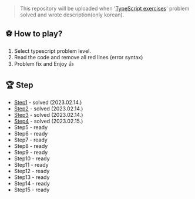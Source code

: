 > This repository will be uploaded when '[TypeScript exercises](https://typescript-exercises.github.io)' problem solved and wrote description(only korean).

## ⚽️ How to play?
1. Select typescript problem level.
2. Read the code and remove all red lines (error syntax)
3. Problem fix and Enjoy 👍

## 🏆 Step
* [Step1](/src/step1) - solved (2023.02.14.)
* [Step2](/src/step2) - solved (2023.02.14.)
* [Step3](/src/step3) - solved (2023.02.14.)
* [Step4](/src/step4) - solved (2023.02.15.)
* Step5 - ready
* Step6 - ready
* Step7 - ready
* Step8 - ready
* Step9 - ready
* Step10 - ready
* Step11 - ready
* Step12 - ready
* Step13 - ready
* Step14 - ready
* Step15 - ready